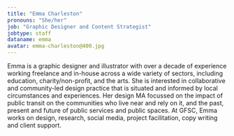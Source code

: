 ```yaml
---
title: "Emma Charleston"
pronouns: "She/her"
job: "Graphic Designer and Content Strategist"
jobtype: staff
dataname: emma
avatar: emma-charleston@400.jpg
---
```


Emma is a graphic designer and illustrator with over a decade of experience working freelance and in-house across a wide variety of sectors, including education, charity/non-profit, and the arts. She is interested in collaborative and community-led design practice that is situated and informed by local circumstances and experiences. Her design MA focussed on the impact of public transit on the communities who live near and rely on it, and the past, present and future of public services and public spaces. At GFSC, Emma works on design, research, social media, project facilitation, copy writing and client support.
